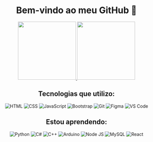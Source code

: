 <h1 align="center">Bem-vindo ao meu GitHub 👋</h1>

<p align="center">
  <a href="https://github.com/j0a0f3l1p3">
    <img height="184em" src="https://github-readme-stats.vercel.app/api?username=J0A0F3L1P3&show_icons=true&theme=tokyonight&include_all_commits=true&count_private=true">
    <img height="184em" src="https://github-readme-stats.vercel.app/api/top-langs/?username=J0A0F3L1P3&layout=compact&langs_count=6&theme=tokyonight">
  </a>
</p>

<h2 align="center">Tecnologias que utilizo:</h2>

<p align="center">
  <img src="https://skillicons.dev/icons?i=html,&theme=dark" alt="HTML">
  <img src="https://skillicons.dev/icons?i=css,&theme=dark" alt="CSS">
  <img src="https://skillicons.dev/icons?i=js,&theme=dark" alt="JavaScript">
  <img src="https://skillicons.dev/icons?i=bootstrap,&theme=dark" alt="Bootstrap">
  <img src="https://skillicons.dev/icons?i=git,&theme=dark" alt="Git">
  <img src="https://skillicons.dev/icons?i=figma,&theme=dark" alt="Figma">
  <img src="https://skillicons.dev/icons?i=vscode,&theme=dark" alt="VS Code">
</p>

<h2 align="center">Estou aprendendo:</h2>

<p align="center">
  <img src="https://skillicons.dev/icons?i=python,&theme=dark" alt="Python">
  <img src="https://skillicons.dev/icons?i=cs,&theme=dark" alt="C#">
  <img src="https://skillicons.dev/icons?i=cpp,&theme=dark" alt="C++">
  <img src="https://skillicons.dev/icons?i=arduino,&theme=dark" alt="Arduino">
  <img src="https://skillicons.dev/icons?i=nodejs,&theme=dark" alt="Node JS">
  <img src="https://skillicons.dev/icons?i=mysql,&theme=dark" alt="MySQL">
  <img src="https://skillicons.dev/icons?i=react,&theme=dark" alt="React">
</p>

<!--github com os icones: https://github.com/tandpfun/skill-icons#icons-list -->
